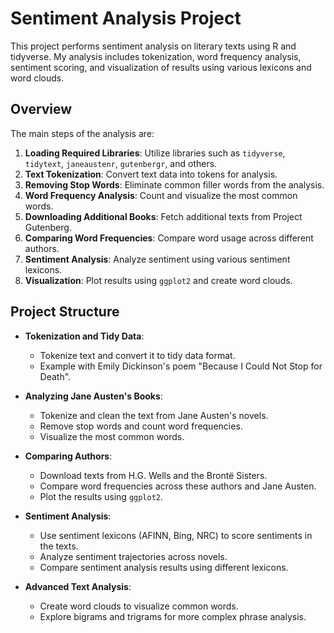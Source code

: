 # Sentiment Analysis Project

This project performs sentiment analysis on literary texts using R and tidyverse. My analysis includes tokenization, word frequency analysis, sentiment scoring, and visualization of results using various lexicons and word clouds.

## Overview

The main steps of the analysis are:

1. **Loading Required Libraries**: Utilize libraries such as `tidyverse`, `tidytext`, `janeaustenr`, `gutenbergr`, and others.
2. **Text Tokenization**: Convert text data into tokens for analysis.
3. **Removing Stop Words**: Eliminate common filler words from the analysis.
4. **Word Frequency Analysis**: Count and visualize the most common words.
5. **Downloading Additional Books**: Fetch additional texts from Project Gutenberg.
6. **Comparing Word Frequencies**: Compare word usage across different authors.
7. **Sentiment Analysis**: Analyze sentiment using various sentiment lexicons.
8. **Visualization**: Plot results using `ggplot2` and create word clouds.

## Project Structure

- **Tokenization and Tidy Data**:
  - Tokenize text and convert it to tidy data format.
  - Example with Emily Dickinson's poem "Because I Could Not Stop for Death".

- **Analyzing Jane Austen's Books**:
  - Tokenize and clean the text from Jane Austen's novels.
  - Remove stop words and count word frequencies.
  - Visualize the most common words.

- **Comparing Authors**:
  - Download texts from H.G. Wells and the Brontë Sisters.
  - Compare word frequencies across these authors and Jane Austen.
  - Plot the results using `ggplot2`.

- **Sentiment Analysis**:
  - Use sentiment lexicons (AFINN, Bing, NRC) to score sentiments in the texts.
  - Analyze sentiment trajectories across novels.
  - Compare sentiment analysis results using different lexicons.

- **Advanced Text Analysis**:
  - Create word clouds to visualize common words.
  - Explore bigrams and trigrams for more complex phrase analysis.
